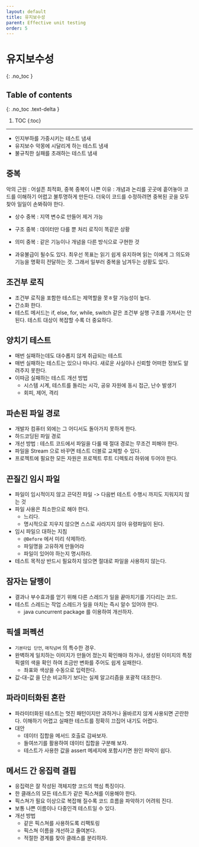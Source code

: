 ```yaml
---
layout: default
title: 유지보수성
parent: Effective unit testing
order: 5
---
```


# 유지보수성
{: .no_toc }

## Table of contents
{: .no_toc .text-delta }

1. TOC
{:toc}

---

- 인지부하를 가중시키는 테스트 냄새
- 유지보수 악몽에 시달리게 하는 테스트 냄새
- 불규칙한 실패를 초래하는 테스트 냄새

## 중복
악의 근원 : 어설픈 최적화, 중복 
중복이 나쁜 이유 : 개념과 논리를 곳곳에 흩어놓아 코드를 이해하기 어렵고 불투명하게 만든다. 더욱이 코드를 수정하려면 중복된 곳을 모두 찾아 일일이 손봐줘야 한다.
- 상수 중복 : 지역 변수로 만들어 제거 가능
- 구조 중복 : 데이터만 다를 뿐 처리 로직이 똑같은 상황
- 의미 중복 : 같은 기능이나 개념을 다른 방식으로 구현한 것

- 과유불급이 될수도 있다. 최우선 목표는 읽기 쉽게 유지하며 읽는 이에게 그 의도와 기능을 명확히 전달하는 것. 그래서 일부러 중복을 남겨두는 상황도 있다.

## 조건부 로직
- 조건부 로직을 포함한 테스트는 제역할을 못ㅎ랄 가능성이 높다.
- 간소화 한다.
- 테스트 메서드는 if, else, for, while, switch 같은 조건부 실행 구조를 가져서는 안된다. 테스트 대상이 복잡할 수록 더 중요하다.

## 양치기 테스트
- 매번 실패하는데도 대수롭지 않게 취급되는 테스트
- 매번 실패하는 테스트는 있으나 마나다. 새로운 사실이나 신뢰할 어떠한 정보도 알려주지 못한다.
- 이따금 실패하는 테스트 개선 방법
  - 시스템 시계, 테스트를 돌리는 시각, 공유 자원에 동시 접근, 난수 발생기
  - 회피, 제어, 격리


## 파손된 파일 경로
- 개발자 컴퓨터 외에는 그 어디서도 돌아가지 못하게 한다.
- 하드코딩된 파일 경로
- 개선 방법 : 테스트 코드에서 파일을 다룰 때 절대 경로는 무조건 피해야 한다.
- 파일을 Stream 으로 바꾸면 테스트 더블로 교체할 수 있다.
- 프로젝트에 필요한 모든 자원은 프로젝트 루트 디렉토리 하위에 두어야 한다.

## 끈질긴 임시 파일
- 파일이 임시적이지 않고 끈덕진 파일 -> 다음번 테스트 수행시 까지도 지워지지 않는 것
- 파일 사용은 최소한으로 해야 한다.
  - 느리다.
  - 명시적으로 지우지 않으면 스스로 사라지지 않아 유령파일이 된다.
- 임시 파일으 대하는 지침
  - `@Before` 에서 미리 삭제하라.
  - 파일명을 고유하게 만들어라
  - 파일이 있어야 하는지 명시하라.
- 테스트 목적상 반드시 필요하지 않으면 절대로 파일을 사용하지 않는다.

## 잠자는 달팽이
- 결과나 부수효과를 얻기 위해 다른 스레드가 일을 끝마치기를 기다리는 코드.
- 테스트 스레드는 작업 스레드가 일을 마치는 즉시 알수 있어야 한다.
  - java cuncurrent package 를 이용하여 개선하자.

## 픽셀 퍼펙션
- `기본타입 단언`, `매직넘버` 의 특수한 경우.
- 완벽하게 일치하는 이미지가 만들어 졌는지 확인해야 하거나, 생성된 이미지의 특정 픽셀의 색을 확인 하여 조금만 변화를 주어도 쉽게 실패한다.
  - 좌표와 색상을 수동으로 입력한다.
- 값-대-값 을 단순 비교하기 보다는 실제 알고리즘을 포괄적 대조한다.

## 파라미터화된 혼란
- 파라미터화된 테스트는 멋진 패턴이지만 과하거나 올바르지 않게 사용되면 곤란한다. 이해하기 어렵고 실패한 테스트를 정확히 끄집어 내기도 어렵다.
- 대안
  - 데이터 집합을 메서드 호출로 감싸보자.
  - 들여쓰기를 활용하여 데이터 집합을 구분해 보자.
  - 테스트가 사용한 값을 assert 메세지에 포함시키면 원인 파악이 쉽다.

## 메서드 간 응집력 결핍
- 응집력은 잘 작성된 객체지향 코드의 핵심 특징이다.
- 한 클래스의 모든 테스트가 같은 픽스쳐를 이용해야 한다.
- 픽스쳐가 필요 이상으로 복잡해 질수록 코드 흐름을 파악하기 어려워 진다.
- 보통 나쁜 이름이나 다중인격 테스트일 수 있다.
- 개선 방법
  - 같은 픽스쳐를 사용하도록 리팩토링
  - 픽스쳐 이름을 개선하고 줄여본다.
  - 적절한 경계를 찾아 클래스를 분리하자.